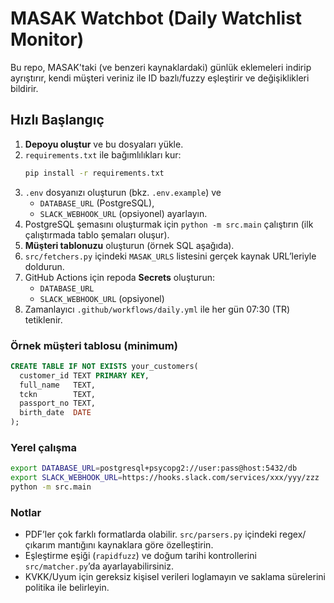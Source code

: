 # MASAK Watchbot (Daily Watchlist Monitor)

Bu repo, MASAK'taki (ve benzeri kaynaklardaki) günlük eklemeleri indirip ayrıştırır,
kendi müşteri veriniz ile ID bazlı/fuzzy eşleştirir ve değişiklikleri bildirir.

## Hızlı Başlangıç

1. **Depoyu oluştur** ve bu dosyaları yükle.
2. `requirements.txt` ile bağımlılıkları kur:
   ```bash
   pip install -r requirements.txt
   ```
3. `.env` dosyanızı oluşturun (bkz. `.env.example`) ve
   - `DATABASE_URL` (PostgreSQL),
   - `SLACK_WEBHOOK_URL` (opsiyonel) ayarlayın.
4. PostgreSQL şemasını oluşturmak için `python -m src.main` çalıştırın
   (ilk çalıştırmada tablo şemaları oluşur).
5. **Müşteri tablonuzu** oluşturun (örnek SQL aşağıda).
6. `src/fetchers.py` içindeki `MASAK_URLS` listesini gerçek kaynak URL’leriyle doldurun.
7. GitHub Actions için repoda **Secrets** oluşturun:
   - `DATABASE_URL`
   - `SLACK_WEBHOOK_URL` (opsiyonel)
8. Zamanlayıcı `.github/workflows/daily.yml` ile her gün 07:30 (TR) tetiklenir.

### Örnek müşteri tablosu (minimum)
```sql
CREATE TABLE IF NOT EXISTS your_customers(
  customer_id TEXT PRIMARY KEY,
  full_name   TEXT,
  tckn        TEXT,
  passport_no TEXT,
  birth_date  DATE
);
```

### Yerel çalışma
```bash
export DATABASE_URL=postgresql+psycopg2://user:pass@host:5432/db
export SLACK_WEBHOOK_URL=https://hooks.slack.com/services/xxx/yyy/zzz
python -m src.main
```

### Notlar
- PDF’ler çok farklı formatlarda olabilir. `src/parsers.py` içindeki regex/çıkarım
  mantığını kaynaklara göre özelleştirin.
- Eşleştirme eşiği (`rapidfuzz`) ve doğum tarihi kontrollerini `src/matcher.py`’da ayarlayabilirsiniz.
- KVKK/Uyum için gereksiz kişisel verileri loglamayın ve saklama sürelerini politika ile belirleyin.
